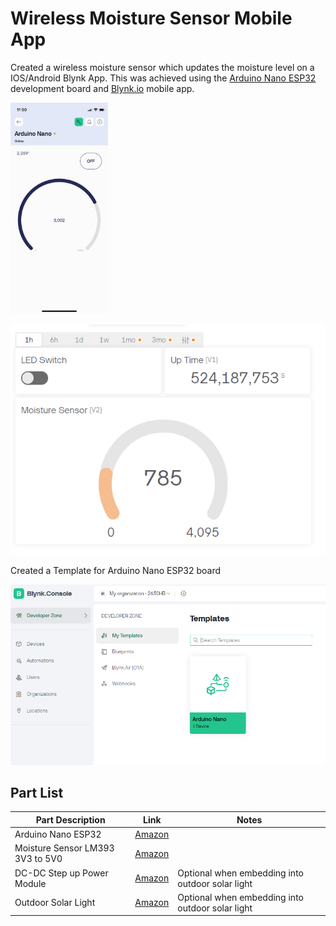 # Wireless Moisture Sensor Mobile App



Created a wireless moisture sensor which updates the moisture level on a IOS/Android Blynk App.  This was achieved using the [Arduino Nano ESP32](https://docs.arduino.cc/tutorials/nano-esp32/cheat-sheet/) development board and [Blynk.io](https://blynk.io/) mobile app.



<img src="./docs/20240830_185003000_iOS.png" alt="20240830_185003000_iOS" style="zoom:33%;" />





![image-20240830114927881](./docs/image-20240830114927881.png)

Created a Template for Arduino Nano ESP32 board

![image-20240830114521889](./docs/image-20240830114521889.png)



## Part List

| Part Description                 | Link                                                         | Notes                                            |
| -------------------------------- | ------------------------------------------------------------ | ------------------------------------------------ |
| Arduino Nano ESP32               | [Amazon](https://www.amazon.com/Arduino-ABX00083-Bluetooth-MicroPython-Compatible/dp/B0C947BHK5/ref=sr_1_1_sspa?crid=1LHE1BPO6T1CZ&dib=eyJ2IjoiMSJ9.GzP-GvhsR81ftjmV7C-hRSqxdi7Hlz6onnJy09CvVnB-e47WF9xx4PdkocILjZLZ4-p8eQGgZsy9phlsHUloZ3YA28UBmBsaXXY-kSq7HMtZ5QUDp_gFwZPFEXGRyoHEkffdMc9bPb648RKSEVs7udJ8znY6hNYCjK9ObsZ3cdsXiE72gL84Gq4tIUNoOeL0sCpZaEllcZuov405Dpj6fMbgXtQx9B_cRFzzrbXb1wE.Gd4dJN_rXKFQugccEcY8jmhJfDvop7U8hwzMWc4P4WQ&dib_tag=se&keywords=arduino+nano+esp32&qid=1725316810&sprefix=arduino+nano+esp32%2Caps%2C148&sr=8-1-spons&sp_csd=d2lkZ2V0TmFtZT1zcF9hdGY&psc=1) |                                                  |
| Moisture Sensor LM393 3V3 to 5V0 | [Amazon](https://www.amazon.com/HiLetgo-Moisture-Automatic-Watering-Arduino/dp/B01DKISKLO/ref=sr_1_7?crid=385VNNPKGYP9Z&dib=eyJ2IjoiMSJ9.Rjq-jful1ChilKba7CvfTaS-a7HW40I4klVGc4dVpaEO5W0l1ykbPbeOfgeY5fQQ8qG74jjhlhqVhr2oHhCx4mVwh_ukMXXJ-hH_f3TVGiFgs5B4XULhke1zx4l9HmJYpHAS-uDcFrvh1-8VRKNABIUEGmirM2g9V51-e82l_ipeaTGd2YS6g7zuX6tdjwh1OzIu9djQ8eD3hVFfoRZbxhrBorkEY32Pmetzdc93mV0.618aWsLBCyyKAKvsJBXAoR_p9Cq2EB2yDsGL2XlIrpU&dib_tag=se&keywords=Soil+Moisture+Sensor&qid=1725316484&sprefix=soil+moisture+sensor%2Caps%2C135&sr=8-7) |                                                  |
| DC-DC Step up Power Module       | [Amazon](https://www.amazon.com/Comidox-Module-Voltage-Converter-0-9-5V/dp/B07L76KLRY/ref=sr_1_1?crid=8L59AUCHPTPV&dib=eyJ2IjoiMSJ9.pzjbPVYdYn3oi9dSMbHKqgPz-zK7e2UGQLyk7W1rekF5rwbqojQlIRZhxJRNTC9m57ZW_QxQAauhY5DquW8NJO2-tuF3wziDU56QPHYgeKENfbzlalE53JIuyPEncl3BQzRURcdB5DP_ojATs7qBR1axWapHSeJqnJv5anYQYBMZOYJTrLS9swagqEAVDQpaik8q6wh9RGzk8Cx0wK51y3VeSBvcghNffIVNqiaKvxo.pU5nT3HBZgaKZMnuzcvZkDD5rxWnGRhMecj5xy8H244&dib_tag=se&keywords=1.5V+1.8V+2.5V+3V+3.3V+3.7V+4.2V+to+5V+DC-DC+Step+Up+Power+Module+Voltage+Boost+Converter+Board+0.9-5V+to+5V+5PCS&qid=1725316674&sprefix=1.5v+1.8v+2.5v+3v+3.3v+3.7v+4.2v+to+5v+dc-dc+step+up+power+module+voltage+boost+converter+board+0.9-5v+to+5v+5pcs%2Caps%2C138&sr=8-1) | Optional when embedding into outdoor solar light |
| Outdoor Solar Light              | [Amazon](https://www.amazon.com/Outdoor-Waterproof-Powered-Security-Outside/dp/B0CMCKWZNN/ref=sr_1_3_sspa?crid=25VYANC3XXE05&dib=eyJ2IjoiMSJ9.daORrdqYLfwM_dNX85r1TSRyBJpTdWN-ZcjkIwM0OY0nHUzhopuFFpxV8PIwuVzJpGl1PPu-6DjGn1bAAfmqHHPFGahXmWxycMIiDsnmxja_f-9Zr-ahTTTwbe3AfgPCsw-J0mBM67VTqoNUIUTnx2-TfFNUU2YN6GSgB5Ll8JX42eJFhAU9yzlct15d42dbrlYwUFS8Y6jtVinhGU1ZXyLFd-pereDICt77K3ngYdaBtLw2b0rN3KnhQp8J_hY5rUK7lhdMkfe79J1A9urlRPagpWIzvCTJRMRaSpd4B4Q.KnsU8r6QEFFh9sxASJdo2UZ7NZEAVzy8MQl1x4CoC2o&dib_tag=se&keywords=Solar%2BLights%2BOutdoor%2BWaterproof%2BMotion%2BSensor%2C380%2BLED%2BSolar%2BPowered%2BFlood%2BLights%2B3000LM%2BSolar%2BSecurity%2BWall%2BLights%2Bwith%2B3%2BModes%2BIP65%2BWaterproof%2Bfor%2BOutside%2C%2BYard%2C%2BWall%2C%2BStreet%2C%2BPatio&qid=1725316765&s=hi&sprefix=solar%2Blights%2Boutdoor%2Bwaterproof%2Bmotion%2Bsensor%2C380%2Bled%2Bsolar%2Bpowered%2Bflood%2Blights%2B3000lm%2Bsolar%2Bsecurity%2Bwall%2Blights%2Bwith%2B3%2Bmodes%2Bip65%2Bwaterproof%2Bfor%2Boutside%2C%2Byard%2C%2Bwall%2C%2Bstreet%2C%2Bpatio%2Ctools%2C140&sr=1-3-spons&sp_csd=d2lkZ2V0TmFtZT1zcF9hdGY&th=1) | Optional when embedding into outdoor solar light |

